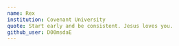 ```yaml
---
name: Rex
institution: Covenant University
quote: Start early and be consistent. Jesus loves you.
github_user: D00msdaE
---
```

